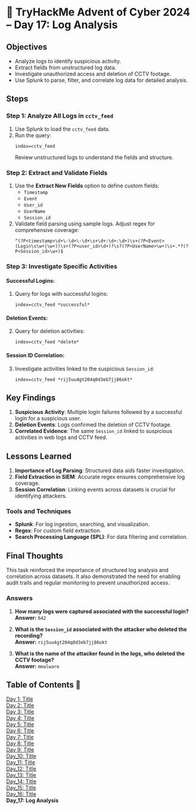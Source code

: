 # 🎄 TryHackMe Advent of Cyber 2024 – Day 17: Log Analysis

## Objectives  
- Analyze logs to identify suspicious activity.  
- Extract fields from unstructured log data.  
- Investigate unauthorized access and deletion of CCTV footage.  
- Use Splunk to parse, filter, and correlate log data for detailed analysis.  

## Steps  

### Step 1: Analyze All Logs in `cctv_feed`
1. Use Splunk to load the `cctv_feed` data.
2. Run the query:
   ```
   index=cctv_feed
   ```
   Review unstructured logs to understand the fields and structure.

### Step 2: Extract and Validate Fields  
1. Use the **Extract New Fields** option to define custom fields:
   - `Timestamp`
   - `Event`
   - `User_id`
   - `UserName`
   - `Session_id`
2. Validate field parsing using sample logs. Adjust regex for comprehensive coverage:
   ```
   ^(?P<timestamp>\d+\-\d+\-\d+\s+\d+:\d+:\d+)\s+(?P<Event>(Login\s\w+|\w+))\s+(?P<user_id>\d+)?\s?(?P<UserName>\w+)\s+.*?(?P<Session_id>\w+)$
   ```

### Step 3: Investigate Specific Activities  
#### Successful Logins:
1. Query for logs with successful logins:
   ```
   index=cctv_feed *successful*
   ```

#### Deletion Events:
2. Query for deletion activities:
   ```
   index=cctv_feed *delete*
   ```

#### Session ID Correlation:
3. Investigate activities linked to the suspicious `Session_id`:
   ```
   index=cctv_feed *rij5uu4gt204q0d3eb7jj86okt*
   ```

## Key Findings  

1. **Suspicious Activity**: Multiple login failures followed by a successful login for a suspicious user.
2. **Deletion Events**: Logs confirmed the deletion of CCTV footage.
3. **Correlated Evidence**: The same `Session_id` linked to suspicious activities in web logs and CCTV feed.

## Lessons Learned  

1. **Importance of Log Parsing**: Structured data aids faster investigation.
2. **Field Extraction in SIEM**: Accurate regex ensures comprehensive log coverage.
3. **Session Correlation**: Linking events across datasets is crucial for identifying attackers.

### Tools and Techniques  

- **Splunk**: For log ingestion, searching, and visualization.
- **Regex**: For custom field extraction.
- **Search Processing Language (SPL)**: For data filtering and correlation.


## Final Thoughts  
This task reinforced the importance of structured log analysis and correlation across datasets. It also demonstrated the need for enabling audit trails and regular monitoring to prevent unauthorized access.

### Answers  

1. **How many logs were captured associated with the successful login?**  
   **Answer:** `642`

2. **What is the `Session_id` associated with the attacker who deleted the recording?**  
   **Answer:** `rij5uu4gt204q0d3eb7jj86okt`

3. **What is the name of the attacker found in the logs, who deleted the CCTV footage?**  
   **Answer:** `mmalware`

## Table of Contents 📑

[Day 1: Title](day1.md)  
[Day 2: Title](day2.md)  
[Day 3: Title](day3.md)  
[Day 4: Title](day4.md)  
[Day 5: Title](day5.md)  
[Day 6: Title](day6.md)  
[Day 7: Title](day7.md)  
[Day 8: Title](day8.md)  
[Day 9: Title](day9.md)  
[Day_10: Title](day_10.md)  
[Day_11: Title](day_11.md)  
[Day_12: Title](day_12.md)  
[Day_13: Title](day_13.md)  
[Day_14: Title](day_14.md)  
[Day_15: Title](day_15.md)  
[Day_16: Title](day_16.md)  
**Day_17: Log Analysis** 
